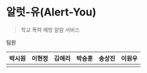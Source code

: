 # 알럿-유(Alert-You)

>  학교 폭력 예방 알람 서비스

팀원

| 박시원 | 이현정 | 김애리 | 박승훈 | 송상진 | 이원우 |
| ------ | ------ | ------ | ------ | ------ | ------ |
|        |        |        |        |        |        |

